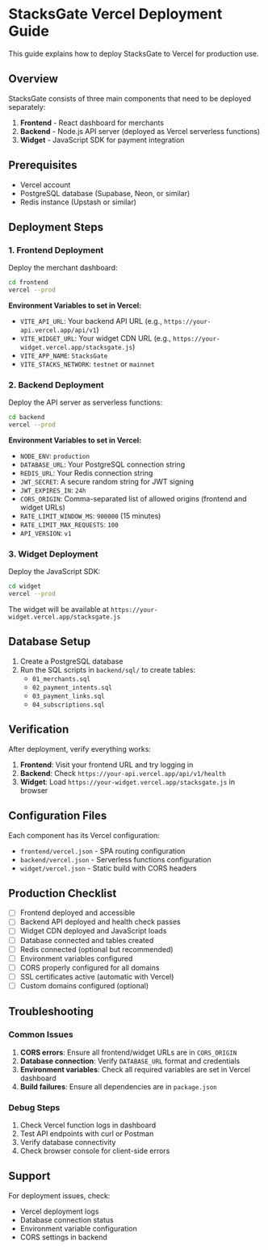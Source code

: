 # StacksGate Vercel Deployment Guide

This guide explains how to deploy StacksGate to Vercel for production use.

## Overview

StacksGate consists of three main components that need to be deployed separately:

1. **Frontend** - React dashboard for merchants
2. **Backend** - Node.js API server (deployed as Vercel serverless functions)
3. **Widget** - JavaScript SDK for payment integration

## Prerequisites

- Vercel account
- PostgreSQL database (Supabase, Neon, or similar)
- Redis instance (Upstash or similar)

## Deployment Steps

### 1. Frontend Deployment

Deploy the merchant dashboard:

```bash
cd frontend
vercel --prod
```

**Environment Variables to set in Vercel:**
- `VITE_API_URL`: Your backend API URL (e.g., `https://your-api.vercel.app/api/v1`)
- `VITE_WIDGET_URL`: Your widget CDN URL (e.g., `https://your-widget.vercel.app/stacksgate.js`)
- `VITE_APP_NAME`: `StacksGate`
- `VITE_STACKS_NETWORK`: `testnet` or `mainnet`

### 2. Backend Deployment

Deploy the API server as serverless functions:

```bash
cd backend
vercel --prod
```

**Environment Variables to set in Vercel:**
- `NODE_ENV`: `production`
- `DATABASE_URL`: Your PostgreSQL connection string
- `REDIS_URL`: Your Redis connection string
- `JWT_SECRET`: A secure random string for JWT signing
- `JWT_EXPIRES_IN`: `24h`
- `CORS_ORIGIN`: Comma-separated list of allowed origins (frontend and widget URLs)
- `RATE_LIMIT_WINDOW_MS`: `900000` (15 minutes)
- `RATE_LIMIT_MAX_REQUESTS`: `100`
- `API_VERSION`: `v1`

### 3. Widget Deployment

Deploy the JavaScript SDK:

```bash
cd widget
vercel --prod
```

The widget will be available at `https://your-widget.vercel.app/stacksgate.js`

## Database Setup

1. Create a PostgreSQL database
2. Run the SQL scripts in `backend/sql/` to create tables:
   - `01_merchants.sql`
   - `02_payment_intents.sql`
   - `03_payment_links.sql`
   - `04_subscriptions.sql`

## Verification

After deployment, verify everything works:

1. **Frontend**: Visit your frontend URL and try logging in
2. **Backend**: Check `https://your-api.vercel.app/api/v1/health`
3. **Widget**: Load `https://your-widget.vercel.app/stacksgate.js` in browser

## Configuration Files

Each component has its Vercel configuration:

- `frontend/vercel.json` - SPA routing configuration
- `backend/vercel.json` - Serverless functions configuration  
- `widget/vercel.json` - Static build with CORS headers

## Production Checklist

- [ ] Frontend deployed and accessible
- [ ] Backend API deployed and health check passes
- [ ] Widget CDN deployed and JavaScript loads
- [ ] Database connected and tables created
- [ ] Redis connected (optional but recommended)
- [ ] Environment variables configured
- [ ] CORS properly configured for all domains
- [ ] SSL certificates active (automatic with Vercel)
- [ ] Custom domains configured (optional)

## Troubleshooting

### Common Issues

1. **CORS errors**: Ensure all frontend/widget URLs are in `CORS_ORIGIN`
2. **Database connection**: Verify `DATABASE_URL` format and credentials
3. **Environment variables**: Check all required variables are set in Vercel dashboard
4. **Build failures**: Ensure all dependencies are in `package.json`

### Debug Steps

1. Check Vercel function logs in dashboard
2. Test API endpoints with curl or Postman
3. Verify database connectivity
4. Check browser console for client-side errors

## Support

For deployment issues, check:
- Vercel deployment logs
- Database connection status
- Environment variable configuration
- CORS settings in backend












